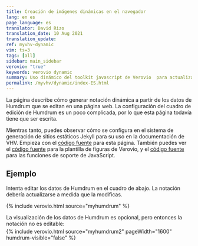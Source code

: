 ```yaml
---
title: Creación de imágenes dinámicas en el navegador
lang: en es
page_language: es
translator: David Rizo
translation_date: 10 Aug 2021
translation_update:
ref: myvhv-dynamic
vim: ts=3
tags: [all]
sidebar: main_sidebar
verovio: "true"
keywords: verovio dynamic
summary: Uso dinámico del toolkit javascript de Verovio  para actualizar la visualización de la notación de los datos editables de Humdrum en la página.
permalink: /myvhv/dynamic/index-ES.html
---
```


La página describe cómo generar notación dinámica a partir de los datos de Humdrum que se editan en una página web.  La configuración del cuadro de edición de Humdrum es un poco complicada, por lo que esta página todavía tiene que ser escrita.

Mientras tanto, puedes observar cómo se configura en el sistema de generación de sitios estáticos Jekyll para su uso en la documentación de VHV.  Empieza con el [código fuente](https://raw.githubusercontent.com/humdrum-tools/vhv-documentation/gh-pages/myvhv/dynamic/index.md) para esta página.  También puedes ver el [código fuente](https://github.com/humdrum-tools/vhv-documentation/tree/master/_includes/verovio.html) para la plantilla de figuras de Verovio, y el [código fuente](https://github.com/humdrum-tools/vhv-documentation/tree/master/_includes/verovio_support_functions.html) para las funciones de soporte de JavaScript.

## Ejemplo ##

Intenta editar los datos de Humdrum en el cuadro de abajo.  La notación debería actualizarse a medida que la modificas.

{% include verovio.html
	source="myhumdrum"
%}

<script type="text/humdrum" id="myhumdrum">
**kern
*M4/4
=1-
4c
4c
4g
4g
=2
4a
4a
2g
=3
4f
4f
4e
4e
=4
4d
4d
2c;
==
*-
</script>

La visualización de los datos de Humdrum es opcional, pero entonces la notación no es editable:



<div style="margin-top: -10px;">
{% include verovio.html
	source="myhumdrum2"
	pageWidth="1600"
	humdrum-visible="false"
%}
<script type="text/humdrum" id="myhumdrum2">
**kern
*M4/4
=1-
4c
4c
4g
4g
=2
4a
4a
2g
=3
4f
4f
4e
4e
=4
4d
4d
2c;
==
*-
</script>
</div>


